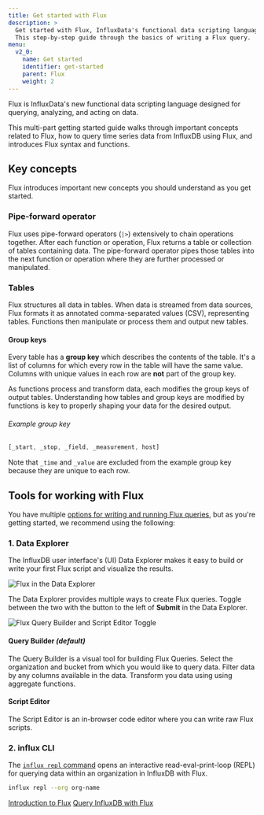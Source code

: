 ```yaml
---
title: Get started with Flux
description: >
  Get started with Flux, InfluxData's functional data scripting language.
  This step-by-step guide through the basics of writing a Flux query.
menu:
  v2_0:
    name: Get started
    identifier: get-started
    parent: Flux
    weight: 2
---
```


Flux is InfluxData's new functional data scripting language designed for querying,
analyzing, and acting on data.

This multi-part getting started guide walks through important concepts related to Flux,
how to query time series data from InfluxDB using Flux, and introduces Flux syntax and functions.

## Key concepts
Flux introduces important new concepts you should understand as you get started.

### Pipe-forward operator
Flux uses pipe-forward operators (`|>`) extensively to chain operations together.
After each function or operation, Flux returns a table or collection of tables containing data.
The pipe-forward operator pipes those tables into the next function or operation where
they are further processed or manipulated.

### Tables
Flux structures all data in tables.
When data is streamed from data sources, Flux formats it as annotated
comma-separated values (CSV), representing tables.
Functions then manipulate or process them and output new tables.

#### Group keys
Every table has a **group key** which describes the contents of the table.
It's a list of columns for which every row in the table will have the same value.
Columns with unique values in each row are **not** part of the group key.

As functions process and transform data, each modifies the group keys of output tables.
Understanding how tables and group keys are modified by functions is key to properly
shaping your data for the desired output.

###### Example group key
```js
[_start, _stop, _field, _measurement, host]
```

Note that `_time` and `_value` are excluded from the example group key because they
are unique to each row.

## Tools for working with Flux

You have multiple [options for writing and running Flux queries](/v2.0/reference/flux/guides/executing-queries),
but as you're getting started, we recommend using the following:

### 1. Data Explorer
The InfluxDB user interface's (UI) Data Explorer makes it easy to build or write
your first Flux script and visualize the results.

![Flux in the Data Explorer](/img/flux-data-explorer,png)

The Data Explorer provides multiple ways to create Flux queries.
Toggle between the two with the button to the left of **Submit** in the Data Explorer.

![Flux Query Builder and Script Editor Toggle](/img/flux-ui-toggle.png)

#### Query Builder _(default)_
The Query Builder is a visual tool for building Flux Queries.
Select the organization and bucket from which you would like to query data.
Filter data by any columns available in the data.
Transform you data using using aggregate functions.

#### Script Editor
The Script Editor is an in-browser code editor where you can write raw Flux scripts.

### 2. influx CLI
The [`influx repl` command](/v2.0/reference/cli/influx/repl) opens an interactive
read-eval-print-loop (REPL) for querying data within an organization in InfluxDB with Flux.

```bash
influx repl --org org-name
```

<div class="page-nav-btns">
  <a class="btn prev" href="/v2.0/query-data/flux/">Introduction to Flux</a>
  <a class="btn next" href="/v2.0/query-data/flux/get-started/query-influxdb/">Query InfluxDB with Flux</a>
</div>
